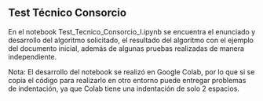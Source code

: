 ## Test Técnico Consorcio

En el notebook Test_Tecnico_Consorcio_I.ipynb se encuentra el enunciado y desarrollo del algoritmo solicitado, el resultado del algoritmo con el ejemplo del documento inicial, además de algunas pruebas realizadas de manera independiente.


Nota: El desarrollo del notebook se realizó en Google Colab, por lo que si se copia el código para realizarlo en otro entorno puede entregar problemas de indentación, ya que Colab tiene una indentación de solo 2 espacios.
